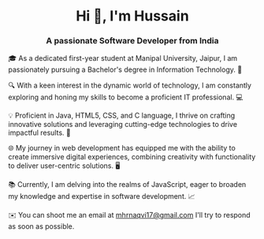 <h1 align="center">Hi 👋, I'm Hussain</h1>
<h3 align="center">A passionate Software Developer from India</h3>

🎓 As a dedicated first-year student at Manipal University, Jaipur, I am passionately pursuing a Bachelor's degree in Information Technology. 🚀 

🔍 With a keen interest in the dynamic world of technology, I am constantly exploring and honing my skills to become a proficient IT professional. 💻 

💡 Proficient in Java, HTML5, CSS, and C language, I thrive on crafting innovative solutions and leveraging cutting-edge technologies to drive impactful results. 💼 

🌐 My journey in web development has equipped me with the ability to create immersive digital experiences, combining creativity with functionality to deliver user-centric solutions. 🖥️ 

📚 Currently, I am delving into the realms of JavaScript, eager to broaden my knowledge and expertise in software development. 📈 

✉️ You can shoot me an email at mhrnaqvi17@gmail.com I'll try to respond as soon as possible.
